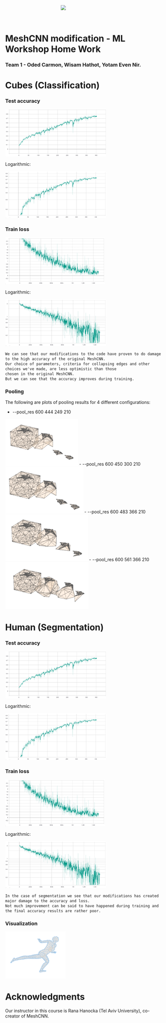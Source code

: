 <img src='docs/imgs/alien.gif' align="right" width=325>
<br><br><br>

# MeshCNN modification - ML Workshop Home Work


### Team 1 - Oded Carmon, Wisam  Hathot, Yotam Even Nir.


# Cubes (Classification)
### Test accuracy
<img src="/docs/imgs/hw1/cubes_test_acc.png" height="150px"/> 

Logarithmic: 


<img src="/docs/imgs/hw1/cubes_test_acc_logarithmic.png" height="150px"/> 

### Train loss
<img src="/docs/imgs/hw1/cubes_train_loss.png" height="150px"/> 

Logarithmic: 


<img src="/docs/imgs/hw1/cubes_train_loss_logarithmic.png" height="150px"/> 


 ```text
We can see that our modifications to the code have proven to do damage to the high accuracy of the original MeshCNN.
Our choice of parameters, criteria for collapsing edges and other choices we've made, are less optimistic than those
chosen in the original MeshCNN.
But we can see that the accuracy improves during training.
```

### Pooling
The following are plots of pooling results for 4 different configurations:

  - --pool_res 600 444 249 210
 <img src="/docs/imgs/hw1/pool_res_444.png" height="150px"/> 
  - --pool_res 600 450 300 210
 <img src="/docs/imgs/hw1/pool_res_450.png" height="150px"/> 
  - --pool_res 600 483 366 210
 <img src="/docs/imgs/hw1/pool_res_483.png" height="150px"/> 
  - --pool_res 600 561 366 210
 <img src="/docs/imgs/hw1/pool_res_561.png" height="150px"/> 
 
# Human (Segmentation)
### Test accuracy
<img src="/docs/imgs/hw1/cubes_test_acc.png" height="150px"/> 

Logarithmic: 


<img src="/docs/imgs/hw1/cubes_test_acc_logarithmic.png" height="150px"/> 

### Train loss
<img src="/docs/imgs/hw1/cubes_train_loss.png" height="150px"/> 

Logarithmic: 


<img src="/docs/imgs/hw1/cubes_train_loss_logarithmic.png" height="150px"/> 


 ```text
In the case of segmentation we see that our modifications has created major damage to the accuracy and loss.
Not much improvement can be said to have happened during training and the final accuracy results are rather poor.
```

### Visualization
<img src="/docs/imgs/hw1/segmentation.png" height="150px"/>

# Acknowledgments
Our instructor in this course is Rana Hanocka (Tel Aviv University), co-creator of MeshCNN.
